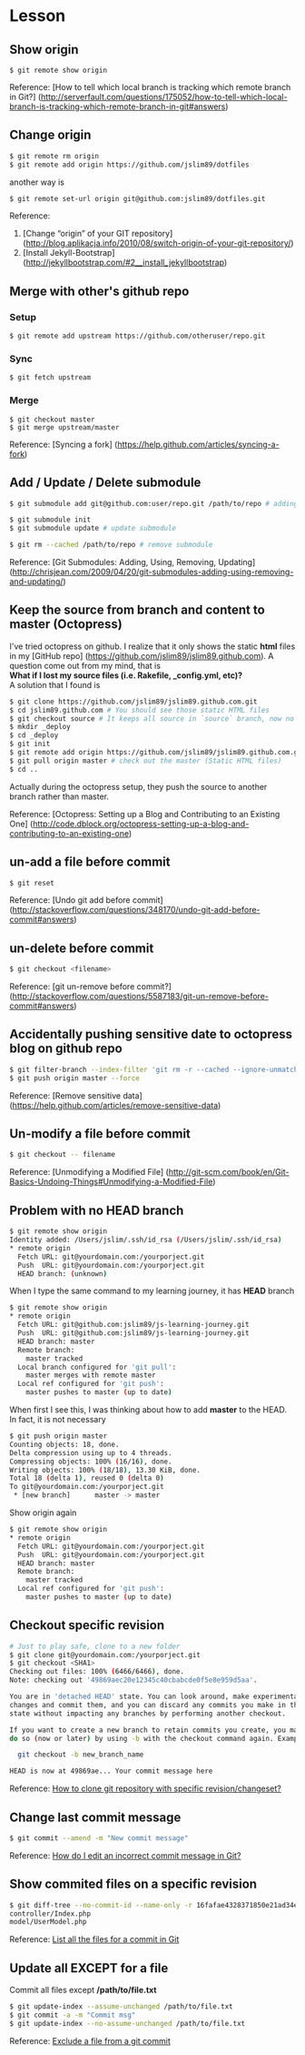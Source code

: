# Lesson

## Show origin
`$ git remote show origin`

Reference: [How to tell which local branch is tracking which remote branch in Git?] (http://serverfault.com/questions/175052/how-to-tell-which-local-branch-is-tracking-which-remote-branch-in-git#answers)

## Change origin
```sh
$ git remote rm origin
$ git remote add origin https://github.com/jslim89/dotfiles
```
another way is
```sh
$ git remote set-url origin git@github.com:jslim89/dotfiles.git
```

Reference:

1. [Change “origin” of your GIT repository] (http://blog.aplikacja.info/2010/08/switch-origin-of-your-git-repository/)
2. [Install Jekyll-Bootstrap] (http://jekyllbootstrap.com/#2__install_jekyllbootstrap)

## Merge with other's github repo
### Setup
`$ git remote add upstream https://github.com/otheruser/repo.git`

### Sync
`$ git fetch upstream`

### Merge
`$ git checkout master`  
`$ git merge upstream/master`

Reference: [Syncing a fork] (https://help.github.com/articles/syncing-a-fork)

## Add / Update / Delete submodule
```sh
$ git submodule add git@github.com:user/repo.git /path/to/repo # adding a submodule

$ git submodule init
$ git submodule update # update submodule

$ git rm --cached /path/to/repo # remove submodule
```

Reference: [Git Submodules: Adding, Using, Removing, Updating] (http://chrisjean.com/2009/04/20/git-submodules-adding-using-removing-and-updating/)

## Keep the source from branch and content to master (Octopress)
I've tried octopress on github. I realize that it only shows the static **html** files in my [GitHub repo] (https://github.com/jslim89/jslim89.github.com). A question come out from my mind, that is  
**What if I lost my source files (i.e. Rakefile, _config.yml, etc)?**  
A solution that I found is
```sh
$ git clone https://github.com/jslim89/jslim89.github.com.git
$ cd jslim89.github.com # You should see those static HTML files
$ git checkout source # It keeps all source in `source` branch, now no more HTML files
$ mkdir _deploy
$ cd _deploy
$ git init
$ git remote add origin https://github.com/jslim89/jslim89.github.com.git
$ git pull origin master # check out the master (Static HTML files)
$ cd ..
```
Actually during the octopress setup, they push the source to another branch rather than master.

Reference: [Octopress: Setting up a Blog and Contributing to an Existing One] (http://code.dblock.org/octopress-setting-up-a-blog-and-contributing-to-an-existing-one)

## un-add a file before commit
```sh
$ git reset
```

Reference: [Undo git add before commit] (http://stackoverflow.com/questions/348170/undo-git-add-before-commit#answers)

## un-delete before commit
```sh
$ git checkout <filename>
```

Reference: [git un-remove before commit?] (http://stackoverflow.com/questions/5587183/git-un-remove-before-commit#answers)

## Accidentally pushing sensitive date to octopress blog on github repo
```sh
$ git filter-branch --index-filter 'git rm -r --cached --ignore-unmatch filepath/filename' --prune-empty --tag-name-filter cat -- --all
$ git push origin master --force
```

Reference: [Remove sensitive data] (https://help.github.com/articles/remove-sensitive-data)

## Un-modify a file before commit
```sh
$ git checkout -- filename
```

Reference: [Unmodifying a Modified File] (http://git-scm.com/book/en/Git-Basics-Undoing-Things#Unmodifying-a-Modified-File)

## Problem with no HEAD branch
```sh
$ git remote show origin
Identity added: /Users/jslim/.ssh/id_rsa (/Users/jslim/.ssh/id_rsa)
* remote origin
  Fetch URL: git@yourdomain.com:/yourporject.git
  Push  URL: git@yourdomain.com:/yourporject.git
  HEAD branch: (unknown)
```
When I type the same command to my learning journey, it has **HEAD** branch
```sh
$ git remote show origin
* remote origin
  Fetch URL: git@github.com:jslim89/js-learning-journey.git
  Push  URL: git@github.com:jslim89/js-learning-journey.git
  HEAD branch: master
  Remote branch:
    master tracked
  Local branch configured for 'git pull':
    master merges with remote master
  Local ref configured for 'git push':
    master pushes to master (up to date)
```
When first I see this, I was thinking about how to add **master** to the HEAD. In fact, it is not necessary
```sh
$ git push origin master
Counting objects: 18, done.
Delta compression using up to 4 threads.
Compressing objects: 100% (16/16), done.
Writing objects: 100% (18/18), 13.30 KiB, done.
Total 18 (delta 1), reused 0 (delta 0)
To git@yourdomain.com:/yourporject.git
 * [new branch]      master -> master
```
Show origin again
```sh
$ git remote show origin
* remote origin
  Fetch URL: git@yourdomain.com:/yourporject.git
  Push  URL: git@yourdomain.com:/yourporject.git
  HEAD branch: master
  Remote branch:
    master tracked
  Local ref configured for 'git push':
    master pushes to master (up to date)
```

## Checkout specific revision
```sh
# Just to play safe, clone to a new folder
$ git clone git@yourdomain.com:/yourporject.git
$ git checkout <SHA1>
Checking out files: 100% (6466/6466), done.
Note: checking out '49869aec20e12345c40cbabcde0f5e8e959d5aa'.

You are in 'detached HEAD' state. You can look around, make experimental
changes and commit them, and you can discard any commits you make in this
state without impacting any branches by performing another checkout.

If you want to create a new branch to retain commits you create, you may
do so (now or later) by using -b with the checkout command again. Example:

  git checkout -b new_branch_name

HEAD is now at 49869ae... Your commit message here
```

Reference: [How to clone git repository with specific revision/changeset?](http://stackoverflow.com/questions/3489173/how-to-clone-git-repository-with-specific-revision-changeset)

## Change last commit message
```sh
$ git commit --amend -m "New commit message"
```

Reference: [How do I edit an incorrect commit message in Git?](http://stackoverflow.com/questions/179123/how-do-i-edit-an-incorrect-commit-message-in-git/179147#179147)

## Show commited files on a specific revision
```sh
$ git diff-tree --no-commit-id --name-only -r 16fafae4328371850e21ad34e6f4b083bc9e566c
controller/Index.php
model/UserModel.php
```

Reference: [List all the files for a commit in Git](http://stackoverflow.com/questions/424071/list-all-the-files-for-a-commit-in-git/424142#424142)

## Update all EXCEPT for a file
Commit all files except **/path/to/file.txt**
```sh
$ git update-index --assume-unchanged /path/to/file.txt
$ git commit -a -m "Commit msg"
$ git update-index --no-assume-unchanged /path/to/file.txt
```

Reference: [Exclude a file from a git commit](http://trillworks.com/nick/2013/03/05/exclude-a-file-from-a-git-commit/)
